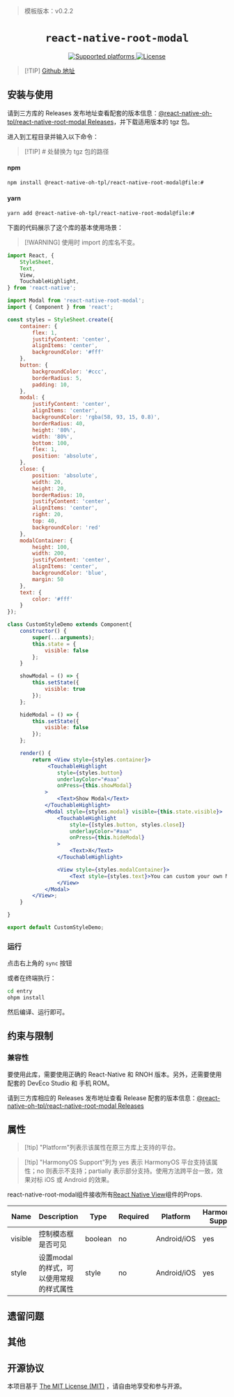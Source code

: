 > 模板版本：v0.2.2

<p align="center">
  <h1 align="center"> <code>react-native-root-modal</code> </h1>
</p>
<p align="center">
    <a href="https://github.com/magicismight/react-native-root-modal">
        <img src="https://img.shields.io/badge/platforms-android%20|%20ios%20|%20harmony%20-lightgrey.svg" alt="Supported platforms" />
    </a>
    <a href="https://github.com/magicismight/react-native-root-modal/blob/master/LICENSE">
        <img src="https://img.shields.io/badge/license-MIT-green.svg" alt="License" />
        <!-- <img src="https://img.shields.io/badge/license-Apache-blue.svg" alt="License" /> -->
    </a>
</p>

> [!TIP] [Github 地址](https://github.com/react-native-oh-library/react-native-root-modal)

## 安装与使用

请到三方库的 Releases 发布地址查看配套的版本信息：[@react-native-oh-tpl/react-native-root-modal Releases](https://github.com/react-native-oh-library/react-native-root-modal/releases)，并下载适用版本的 tgz 包。

进入到工程目录并输入以下命令：

> [!TIP] # 处替换为 tgz 包的路径

<!-- tabs:start -->

#### **npm**

```bash
npm install @react-native-oh-tpl/react-native-root-modal@file:#
```

#### **yarn**

```bash
yarn add @react-native-oh-tpl/react-native-root-modal@file:#
```

<!-- tabs:end -->

下面的代码展示了这个库的基本使用场景：

> [!WARNING] 使用时 import 的库名不变。

```jsx
import React, {
    StyleSheet,
    Text,
    View,
    TouchableHighlight,
} from 'react-native';

import Modal from 'react-native-root-modal';
import { Component } from 'react';

const styles = StyleSheet.create({
    container: {
        flex: 1,
        justifyContent: 'center',
        alignItems: 'center',
        backgroundColor: '#fff'
    },
    button: {
        backgroundColor: '#ccc',
        borderRadius: 5,
        padding: 10,
    },
    modal: {
        justifyContent: 'center',
        alignItems: 'center',
        backgroundColor: 'rgba(58, 93, 15, 0.8)',
        borderRadius: 40,
        height: '80%',
        width: '80%',
        bottom: 100,
        flex: 1,
        position: 'absolute',
    },
    close: {
        position: 'absolute',
        width: 20,
        height: 20,
        borderRadius: 10,
        justifyContent: 'center',
        alignItems: 'center',
        right: 20,
        top: 40,
        backgroundColor: 'red'
    },
    modalContainer: {
        height: 100,
        width: 200,
        justifyContent: 'center',
        alignItems: 'center',
        backgroundColor: 'blue',
        margin: 50
    },
    text: {
        color: '#fff'
    }
});

class CustomStyleDemo extends Component{
    constructor() {
        super(...arguments);
        this.state = {
            visible: false
        };
    }

    showModal = () => {
        this.setState({
            visible: true
        });
    };

    hideModal = () => {
        this.setState({
            visible: false
        });
    };

    render() {
        return <View style={styles.container}>
             <TouchableHighlight
                style={styles.button}
                underlayColor="#aaa"
                onPress={this.showModal}
            >
                <Text>Show Modal</Text>
            </TouchableHighlight>
            <Modal style={styles.modal} visible={this.state.visible}>
                <TouchableHighlight
                    style={[styles.button, styles.close]}
                    underlayColor="#aaa"
                    onPress={this.hideModal}
                >
                    <Text>X</Text>
                </TouchableHighlight>

                <View style={styles.modalContainer}>
                    <Text style={styles.text}>You can custom your own Modal style</Text>
                </View>
            </Modal>
        </View>;
    }

}

export default CustomStyleDemo;
```

### 运行

点击右上角的 `sync` 按钮

或者在终端执行：

```bash
cd entry
ohpm install
```

然后编译、运行即可。

## 约束与限制

### 兼容性

要使用此库，需要使用正确的 React-Native 和 RNOH 版本。另外，还需要使用配套的 DevEco Studio 和 手机 ROM。

请到三方库相应的 Releases 发布地址查看 Release 配套的版本信息：[@react-native-oh-tpl/react-native-root-modal Releases](https://github.com/react-native-oh-library/react-native-root-modal/releases)


## 属性

> [!tip] "Platform"列表示该属性在原三方库上支持的平台。

> [!tip] "HarmonyOS Support"列为 yes 表示 HarmonyOS 平台支持该属性；no 则表示不支持；partially 表示部分支持。使用方法跨平台一致，效果对标 iOS 或 Android 的效果。

react-native-root-modal组件接收所有[React Native View](https://reactnative.dev/docs/view#props)组件的Props.

| Name | Description | Type | Required | Platform | HarmonyOS Support  |
| ---- | ----------- | ---- | -------- | -------- | ------------------ |
| visible  | 控制模态框是否可见  | boolean  | no | Android/iOS  | yes |
| style  | 设置modal的样式，可以使用常规的样式属性  | style  | no | Android/iOS  | yes |

## 遗留问题

## 其他

## 开源协议

本项目基于 [The MIT License (MIT)](https://github.com/magicismight/react-native-root-modal/blob/master/LICENSE) ，请自由地享受和参与开源。
